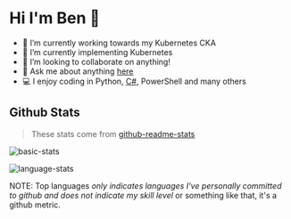 # Hi I'm Ben 👋

- 🔭 I’m currently working towards my Kubernetes CKA
- 🌱 I’m currently implementing Kubernetes
- 👯 I’m looking to collaborate on anything!
- 💬 Ask me about anything [here](https://github.com/ukbendavies/ukbendavies/issues)
- 💻 I enjoy coding in Python, [C#](https://docs.microsoft.com/en-us/dotnet/csharp), PowerShell and many others

## Github Stats

> These stats come from [github-readme-stats](https://github.com/anuraghazra/github-readme-stats)

![basic-stats](https://github-readme-stats.vercel.app/api?username=ukbendavies&hide_border=true&show_icons=true&count_private=true&include_all_commits=true&bg_color=0D1117&icon_color=58A6FF&text_color=8B949E&title_color=ffffff)

![language-stats](https://github-readme-stats.vercel.app/api/top-langs?username=ukbendavies&hide_border=true&langs_count=10&layout=compact&count_private=true&bg_color=0D1117&icon_color=58A6FF&text_color=8B949E&title_color=ffffff)

NOTE: Top languages *only indicates languages I've personally committed to github and does not indicate my skill level* or something like that, it's a github metric.
